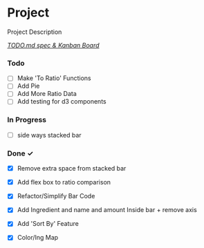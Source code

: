# Project

Project Description

<em>[TODO.md spec & Kanban Board](https://bit.ly/3fCwKfM)</em>

### Todo

- [ ] Make 'To Ratio' Functions  
- [ ] Add Pie  
- [ ] Add More Ratio Data  
- [ ] Add testing for d3 components  

### In Progress

- [ ] side ways stacked bar  

### Done ✓

- [x] Remove extra space from stacked bar  
- [x] Add flex box to ratio comparison  
- [x] Refactor/Simplify Bar Code  
- [x] Add Ingredient and name and amount Inside bar + remove axis  
- [x] Add 'Sort By' Feature  
- [x] Color/Ing Map  


